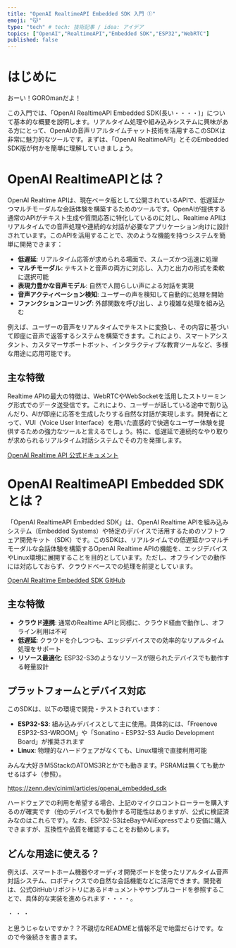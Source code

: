 ```yaml
---
title: "OpenAI RealtimeAPI Embedded SDK 入門 ①"
emoji: "😽"
type: "tech" # tech: 技術記事 / idea: アイデア
topics: ["OpenAI","RealtimeAPI","Embedded SDK","ESP32","WebRTC"]
published: false
---
```


# はじめに

おーい！GOROmanだよ！

この入門では、「OpenAI RealtimeAPI Embedded SDK(長い・・・・)」について基本的な概要を説明します。リアルタイム処理や組み込みシステムに興味がある方にとって、OpenAIの音声リアルタイムチャット技術を活用するこのSDKは非常に魅力的なツールです。まずは、「OpenAI RealtimeAPI」とそのEmbedded SDK版が何かを簡単に理解していきましょう。

# OpenAI RealtimeAPIとは？

OpenAI Realtime APIは、現在ベータ版として公開されているAPIで、低遅延かつマルチモーダルな会話体験を構築するためのツールです。OpenAIが提供する通常のAPIがテキスト生成や質問応答に特化しているのに対し、Realtime APIはリアルタイムでの音声処理や連続的な対話が必要なアプリケーション向けに設計されています。このAPIを活用することで、次のような機能を持つシステムを簡単に開発できます：

- **低遅延**: リアルタイム応答が求められる場面で、スムーズかつ迅速に処理
- **マルチモーダル**: テキストと音声の両方に対応し、入力と出力の形式を柔軟に選択可能
- **表現力豊かな音声モデル**: 自然で人間らしい声による対話を実現
- **音声アクティベーション検知**: ユーザーの声を検知して自動的に処理を開始
- **ファンクションコーリング**: 外部関数を呼び出し、より複雑な処理を組み込む

例えば、ユーザーの音声をリアルタイムでテキストに変換し、その内容に基づいて即座に音声で返答するシステムを構築できます。これにより、スマートアシスタント、カスタマーサポートボット、インタラクティブな教育ツールなど、多様な用途に応用可能です。

## 主な特徴

Realtime APIの最大の特徴は、WebRTCやWebSocketを活用したストリーミング形式でのデータ送受信です。これにより、ユーザーが話している途中で割り込んだり、AIが即座に応答を生成したりする自然な対話が実現します。開発者にとって、VUI（Voice User Interface）を用いた直感的で快適なユーザー体験を提供するための強力なツールと言えるでしょう。特に、低遅延で連続的なやり取りが求められるリアルタイム対話システムでその力を発揮します。

[OpenAI Realtime API 公式ドキュメント](https://platform.openai.com/docs/guides/realtime)

# OpenAI RealtimeAPI Embedded SDKとは？

「OpenAI RealtimeAPI Embedded SDK」は、OpenAI Realtime APIを組み込みシステム（Embedded Systems）や特定のデバイスで活用するためのソフトウェア開発キット（SDK）です。このSDKは、リアルタイムでの低遅延かつマルチモーダルな会話体験を構築するOpenAI Realtime APIの機能を、エッジデバイスやLinux環境に展開することを目的としています。ただし、オフラインでの動作には対応しておらず、クラウドベースでの処理を前提としています。

[OpenAI Realtime Embedded SDK GitHub](https://github.com/openai/openai-realtime-embedded-sdk)

## 主な特徴
- **クラウド連携**: 通常のRealtime APIと同様に、クラウド経由で動作し、オフライン利用は不可
- **低遅延**: クラウドを介しつつも、エッジデバイスでの効率的なリアルタイム処理をサポート
- **リソース最適化**: ESP32-S3のようなリソースが限られたデバイスでも動作する軽量設計

## プラットフォームとデバイス対応

このSDKは、以下の環境で開発・テストされています：
- **ESP32-S3**: 組み込みデバイスとして主に使用。具体的には、「Freenove ESP32-S3-WROOM」や「Sonatino - ESP32-S3 Audio Development Board」が推奨されます
- **Linux**: 物理的なハードウェアがなくても、Linux環境で直接利用可能

みんな大好きM5StackのATOMS3Rとかでも動きます。PSRAMは無くても動かせるはず↓（参照）。

https://zenn.dev/ciniml/articles/openai_embedded_sdk


ハードウェアでの利用を希望する場合、上記のマイクロコントローラーを購入するのが確実です（他のデバイスでも動作する可能性はありますが、公式に検証済みなのはこれらです）。なお、ESP32-S3はeBayやAliExpressでより安価に購入できますが、互換性や品質を確認することをお勧めします。

## どんな用途に使える？

例えば、スマートホーム機器やオーディオ開発ボードを使ったリアルタイム音声対話システム、ロボティクスでの自然な会話機能などに活用できます。開発者は、公式GitHubリポジトリにあるドキュメントやサンプルコードを参照することで、具体的な実装を進められます・・・・。


・
・
・

と思うじゃないですか？？不親切なREADMEと情報不足で地雷だらけです。なので今後続きを書きます。


